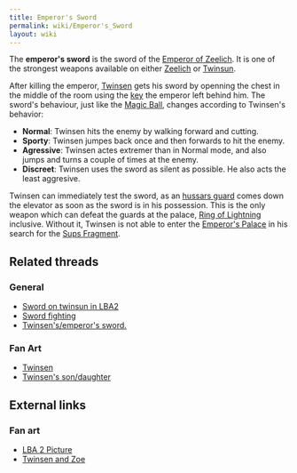 ```yaml
---
title: Emperor's Sword
permalink: wiki/Emperor's_Sword
layout: wiki
---
```


The **emperor's sword** is the sword of the [Emperor of
Zeelich](Emperor_of_Zeelich "wikilink"). It is one of the strongest
weapons available on either [Zeelich](Zeelich "wikilink") or
[Twinsun](Twinsun "wikilink").

After killing the emperor, [Twinsen](Twinsen "wikilink") gets his sword
by openning the chest in the middle of the room using the
[key](key "wikilink") the emperor left behind him. The sword's
behaviour, just like the [Magic Ball](Magic_Ball "wikilink"), changes
according to Twinsen's behavior:

- **Normal**: Twinsen hits the enemy by walking forward and cutting.
- **Sporty**: Twinsen jumpes back once and then forwards to hit the
  enemy.
- **Agressive**: Twinsen actes extremer than in Normal mode, and also
  jumps and turns a couple of times at the enemy.
- **Discreet**: Twinsen uses the sword as silent as possible. He also
  acts the least aggresive.

Twinsen can immediately test the sword, as an [hussars
guard](hussars_guard "wikilink") comes down the elevator as soon as the
sword is in his possession. This is the only weapon which can defeat the
guards at the palace, [Ring of Lightning](Ring_of_Lightning "wikilink")
inclusive. Without it, Twinsen is not able to enter the [Emperor's
Palace](Emperor's_Palace "wikilink") in his search for the [Sups
Fragment](Sups_Fragment "wikilink").

## Related threads

### General

- [Sword on twinsun in
  LBA2](https://forum.magicball.net/showthread.php?t=9366)
- [Sword fighting](https://forum.magicball.net/showthread.php?t=8398)
- [Twinsen's/emperor's
  sword.](https://forum.magicball.net/showthread.php?t=5693)

### Fan Art

- [Twinsen](https://forum.magicball.net/showthread.php?t=11287)
- [Twinsen's
  son/daughter](http://forum.magicball.net/showthread.php?p=37768#post37768)

## External links

### Fan art

- [LBA 2 Picture](http://www.deviantart.com/view/12986693/)
- [Twinsen and Zoe](http://www.deviantart.com/view/1047280/)

